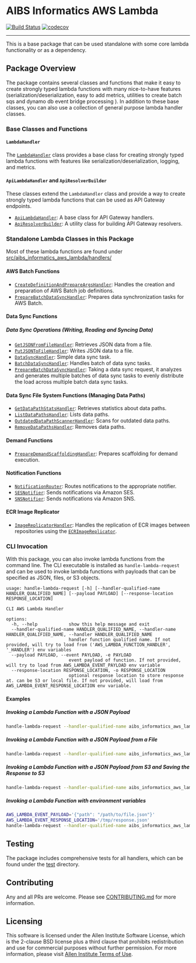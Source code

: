 # AIBS Informatics AWS Lambda

[![Build Status](https://github.com/AllenInstitute/aibs-informatics-aws-lambda/actions/workflows/build.yml/badge.svg)](https://github.com/AllenInstitute/aibs-informatics-aws-lambda/actions/workflows/build.yml)
[![codecov](https://codecov.io/gh/AllenInstitute/aibs-informatics-aws-lambda/graph/badge.svg?token=SEHNFMIX4G)](https://codecov.io/gh/AllenInstitute/aibs-informatics-aws-lambda)

---

This is a base package that can be used standalone with some core lambda functionality or as a dependency. 


## Package Overview

The package contains  several classes and functions that make it easy to create strongly typed lambda functions with many nice-to-have features (serialization/deserialization, easy to add metrics, utilities to create batch sqs and dynamo db event bridge processing ). In addition to these base classes, you can also use a collection of general purpose lambda handler classes. 

### Base Classes and Functions 

#### `LambdaHandler`

The [`LambdaHandler`](src/aibs_informatics_aws_lambda/common/handler.py) class provides a base class for creating strongly typed lambda functions with features like serialization/deserialization, logging, and metrics.


#### `ApiLambdaHandler` and `ApiResolverBuilder`

These classes extend the `LambdaHandler` class and provide a way to create strongly typed lambda functions that can be used as API Gateway endpoints.

- [`ApiLambdaHandler`](src/aibs_informatics_aws_lambda/common/api/handler.py): A base class for API Gateway handlers.
- [`ApiResolverBuilder`](src/aibs_informatics_aws_lambda/common/api/resolver.py): A utility class for building API Gateway resolvers.


### Standalone Lambda Classes in this Package

Most of these lambda functions are found under [src/aibs_informatics_aws_lambda/handlers/](./src/aibs_informatics_aws_lambda/handlers/)

#### AWS Batch Functions

- [`CreateDefinitionAndPrepareArgsHandler`](src/aibs_informatics_aws_lambda/handlers/batch/create.py): Handles the creation and preparation of AWS Batch job definitions.
- [`PrepareBatchDataSyncHandler`](src/aibs_informatics_aws_lambda/handlers/data_sync/operations.py): Prepares data synchronization tasks for AWS Batch.

#### Data Sync Functions

##### Data Sync Operations (Writing, Reading and Syncing Data)
- [`GetJSONFromFileHandler`](src/aibs_informatics_aws_lambda/handlers/data_sync/operations.py): Retrieves JSON data from a file.
- [`PutJSONToFileHandler`](src/aibs_informatics_aws_lambda/handlers/data_sync/operations.py): Writes JSON data to a file.
- [`DataSyncHandler`](src/aibs_informatics_aws_lambda/handlers/data_sync/operations.py): Simple data sync task.
- [`BatchDataSyncHandler`](src/aibs_informatics_aws_lambda/handlers/data_sync/operations.py): Handles batch of data sync tasks.
- [`PrepareBatchDataSyncHandler`](src/aibs_informatics_aws_lambda/handlers/data_sync/operations.py): Taking a data sync request, it analyzes and generates multiple batches of data sync tasks to evenly distribute the load across multiple batch data sync tasks. 


#### Data Sync File System Functions (Managing Data Paths)
- [`GetDataPathStatsHandler`](src/aibs_informatics_aws_lambda/handlers/data_sync/file_system.py): Retrieves statistics about data paths.
- [`ListDataPathsHandler`](src/aibs_informatics_aws_lambda/handlers/data_sync/file_system.py): Lists data paths.
- [`OutdatedDataPathScannerHandler`](src/aibs_informatics_aws_lambda/handlers/data_sync/file_system.py): Scans for outdated data paths.
- [`RemoveDataPathsHandler`](src/aibs_informatics_aws_lambda/handlers/data_sync/file_system.py): Removes data paths.

#### Demand Functions

- [`PrepareDemandScaffoldingHandler`](src/aibs_informatics_aws_lambda/handlers/demand/scaffolding.py): Prepares scaffolding for demand execution.

#### Notification Functions

- [`NotificationRouter`](src/aibs_informatics_aws_lambda/handlers/notifications/router.py): Routes notifications to the appropriate notifier.
- [`SESNotifier`](src/aibs_informatics_aws_lambda/handlers/notifications/notifiers/ses.py): Sends notifications via Amazon SES.
- [`SNSNotifier`](src/aibs_informatics_aws_lambda/handlers/notifications/notifiers/sns.py): Sends notifications via Amazon SNS.


#### ECR Image Replicator

- [`ImageReplicatorHandler`](src/aibs_informatics_aws_lambda/handlers/ecr/replicate_image.py): Handles the replication of ECR images between repositories using the [`ECRImageReplicator`](https://github.com/AllenInstitute/aibs-informatics-aws-utils/tree/main/src/aibs_informatics_aws_utils/ecr/image_replicator.py).



### CLI Invocation

With this package, you can also invoke lambda functions from the command line. The CLI executable is installed as `handle-lambda-request` and can be used to invoke lambda functions with payloads that can be specified as JSON, files, or S3 objects. 

```
usage: handle-lambda-request [-h] [--handler-qualified-name HANDLER_QUALIFIED_NAME] [--payload PAYLOAD] [--response-location RESPONSE_LOCATION]

CLI AWS Lambda Handler

options:
  -h, --help            show this help message and exit
  --handler-qualified-name HANDLER_QUALIFIED_NAME, --handler-name HANDLER_QUALIFIED_NAME, --handler HANDLER_QUALIFIED_NAME
                        handler function qualified name. If not provided, will try to load from ('AWS_LAMBDA_FUNCTION_HANDLER', '_HANDLER') env variables
  --payload PAYLOAD, --event PAYLOAD, -e PAYLOAD
                        event payload of function. If not provided, will try to load from AWS_LAMBDA_EVENT_PAYLOAD env variable
  --response-location RESPONSE_LOCATION, -o RESPONSE_LOCATION
                        optional response location to store response at. can be S3 or local file. If not provided, will load from AWS_LAMBDA_EVENT_RESPONSE_LOCATION env variable.
```

#### Examples

##### Invoking a Lambda Function with a JSON Payload

```bash
handle-lambda-request --handler-qualified-name aibs_informatics_aws_lambda.handlers.data_sync.operations.GetJSONFromFileHandler --payload '{"path": "/path/to/file.json"}' --response-location /tmp/response.json
```

##### Invoking a Lambda Function with a JSON Payload from a File

```bash
handle-lambda-request --handler-qualified-name aibs_informatics_aws_lambda.handlers.data_sync.operations.GetJSONFromFileHandler --payload-file /path/to/payload.json --response-location /tmp/response.json
```

##### Invoking a Lambda Function with a JSON Payload from S3 and Saving the Response to S3

```bash
handle-lambda-request --handler-qualified-name aibs_informatics_aws_lambda.handlers.data_sync.operations.GetJSONFromFileHandler --payload-file s3://bucket/key/payload.json --response-location s3://bucket/key/response.json
```

##### Invoking a Lambda Function with environment variables

```bash
AWS_LAMBDA_EVENT_PAYLOAD='{"path": "/path/to/file.json"}'
AWS_LAMBDA_EVENT_RESPONSE_LOCATION='/tmp/response.json'
handle-lambda-request --handler-qualified-name aibs_informatics_aws_lambda.handlers.data_sync.operations.GetJSONFromFileHandler
```


## Testing

The package includes comprehensive tests for all handlers, which can be found under the [test](test) directory.

## Contributing

Any and all PRs are welcome. Please see [CONTRIBUTING.md](CONTRIBUTING.md) for more information.

## Licensing

This software is licensed under the Allen Institute Software License, which is the 2-clause BSD license plus a third clause that prohibits redistribution and use for commercial purposes without further permission. For more information, please visit [Allen Institute Terms of Use](https://alleninstitute.org/terms-of-use/).
